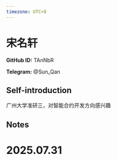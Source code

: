 ```yaml
---
timezone: UTC+8
---
```


# 宋名轩

**GitHub ID:** TAnNbR

**Telegram:** @Sun_Qan

## Self-introduction

广州大学准研三，对智能合约开发方向感兴趣

## Notes

<!-- Content_START -->

# 2025.07.31


<!-- Content_END -->
